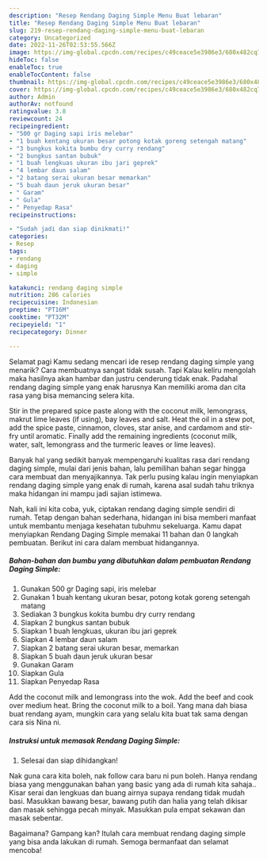 ```yaml
---
description: "Resep Rendang Daging Simple Menu Buat lebaran"
title: "Resep Rendang Daging Simple Menu Buat lebaran"
slug: 219-resep-rendang-daging-simple-menu-buat-lebaran
category: Uncategorized
date: 2022-11-26T02:53:55.566Z
image: https://img-global.cpcdn.com/recipes/c49ceace5e3986e3/680x482cq70/rendang-daging-simple-foto-resep-utama.jpg
hideToc: false
enableToc: true
enableTocContent: false
thumbnail: https://img-global.cpcdn.com/recipes/c49ceace5e3986e3/680x482cq70/rendang-daging-simple-foto-resep-utama.jpg
cover: https://img-global.cpcdn.com/recipes/c49ceace5e3986e3/680x482cq70/rendang-daging-simple-foto-resep-utama.jpg
author: Admin
authorAv: notfound
ratingvalue: 3.8
reviewcount: 24
recipeingredient:
- "500 gr Daging sapi iris melebar"
- "1 buah kentang ukuran besar potong kotak goreng setengah matang"
- "3 bungkus kokita bumbu dry curry rendang"
- "2 bungkus santan bubuk"
- "1 buah lengkuas ukuran ibu jari geprek"
- "4 lembar daun salam"
- "2 batang serai ukuran besar memarkan"
- "5 buah daun jeruk ukuran besar"
- " Garam"
- " Gula"
- " Penyedap Rasa"
recipeinstructions:

- "Sudah jadi dan siap dinikmati!"
categories:
- Resep
tags:
- rendang
- daging
- simple

katakunci: rendang daging simple 
nutrition: 286 calories
recipecuisine: Indonesian
preptime: "PT16M"
cooktime: "PT32M"
recipeyield: "1"
recipecategory: Dinner

---
```



Selamat pagi Kamu sedang mencari ide resep rendang daging simple yang menarik? Cara membuatnya sangat tidak susah. Tapi Kalau keliru mengolah maka hasilnya akan hambar dan justru cenderung tidak enak. Padahal rendang daging simple yang enak harusnya Kan memiliki aroma dan cita rasa yang bisa memancing selera kita.


Stir in the prepared spice paste along with the coconut milk, lemongrass, makrut lime leaves (if using), bay leaves and salt. Heat the oil in a stew pot, add the spice paste, cinnamon, cloves, star anise, and cardamom and stir-fry until aromatic. Finally add the remaining ingredients (coconut milk, water, salt, lemongrass and the turmeric leaves or lime leaves).

Banyak hal yang sedikit banyak mempengaruhi kualitas rasa dari rendang daging simple, mulai dari jenis bahan, lalu pemilihan bahan segar hingga cara membuat dan menyajikannya. Tak perlu pusing kalau ingin menyiapkan rendang daging simple yang enak di rumah, karena asal sudah tahu triknya maka hidangan ini mampu jadi sajian istimewa.


Nah, kali ini kita coba, yuk, ciptakan rendang daging simple sendiri di rumah. Tetap dengan bahan sederhana, hidangan ini bisa memberi manfaat untuk membantu menjaga kesehatan tubuhmu sekeluarga. Kamu dapat menyiapkan Rendang Daging Simple memakai 11 bahan dan 0 langkah pembuatan. Berikut ini cara dalam membuat hidangannya.

<!--inarticleads1-->

##### Bahan-bahan dan bumbu yang dibutuhkan dalam pembuatan Rendang Daging Simple:

1. Gunakan 500 gr Daging sapi, iris melebar
1. Gunakan 1 buah kentang ukuran besar, potong kotak goreng setengah matang
1. Sediakan 3 bungkus kokita bumbu dry curry rendang
1. Siapkan 2 bungkus santan bubuk
1. Siapkan 1 buah lengkuas, ukuran ibu jari geprek
1. Siapkan 4 lembar daun salam
1. Siapkan 2 batang serai ukuran besar, memarkan
1. Siapkan 5 buah daun jeruk ukuran besar
1. Gunakan  Garam
1. Siapkan  Gula
1. Siapkan  Penyedap Rasa


Add the coconut milk and lemongrass into the wok. Add the beef and cook over medium heat. Bring the coconut milk to a boil. Yang mana dah biasa buat rendang ayam, mungkin cara yang selalu kita buat tak sama dengan cara sis Nina ni. 

<!--inarticleads2-->

##### Instruksi untuk memasak Rendang Daging Simple:


1. Selesai dan siap dihidangkan!

Nak guna cara kita boleh, nak follow cara baru ni pun boleh. Hanya rendang biasa yang menggunakan bahan yang basic yang ada di rumah kita sahaja.. Kisar serai dan lengkuas dan buang airnya supaya rendang tidak mudah basi. Masukkan bawang besar, bawang putih dan halia yang telah dikisar dan masak sehingga pecah minyak. Masukkan pula empat sekawan dan masak sebentar. 

Bagaimana? Gampang kan? Itulah cara membuat rendang daging simple yang bisa anda lakukan di rumah. Semoga bermanfaat dan selamat mencoba!
